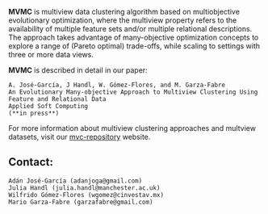 **MVMC** is multiview data clustering algorithm based on multiobjective evolutionary optimization, where the multiview property refers to the availability of multiple feature sets and/or multiple relational descriptions. The approach takes advantage of many-objective optimization concepts to explore a range of (Pareto optimal) trade-offs, while scaling to settings with three or more data views.


**MVMC** is described in detail in our paper:

```
A. José-García, J Handl, W. Gómez-Flores, and M. Garza-Fabre
An Evolutionary Many-objective Approach to Multiview Clustering Using Feature and Relational Data
Applied Soft Computing
(**in press**)
```

For more information about multiview clustering approaches and multview datasets, visit our [mvc-repository](https://mvc-repository.github.io/) website.

## Contact:

```
Adán José-García (adanjoga@gmail.com)
Julia Handl (julia.handl@manchester.ac.uk)
Wilfrido Gómez-Flores (wgomez@cinvestav.mx)
Mario Garza-Fabre (garzafabre@gmail.com)
```
